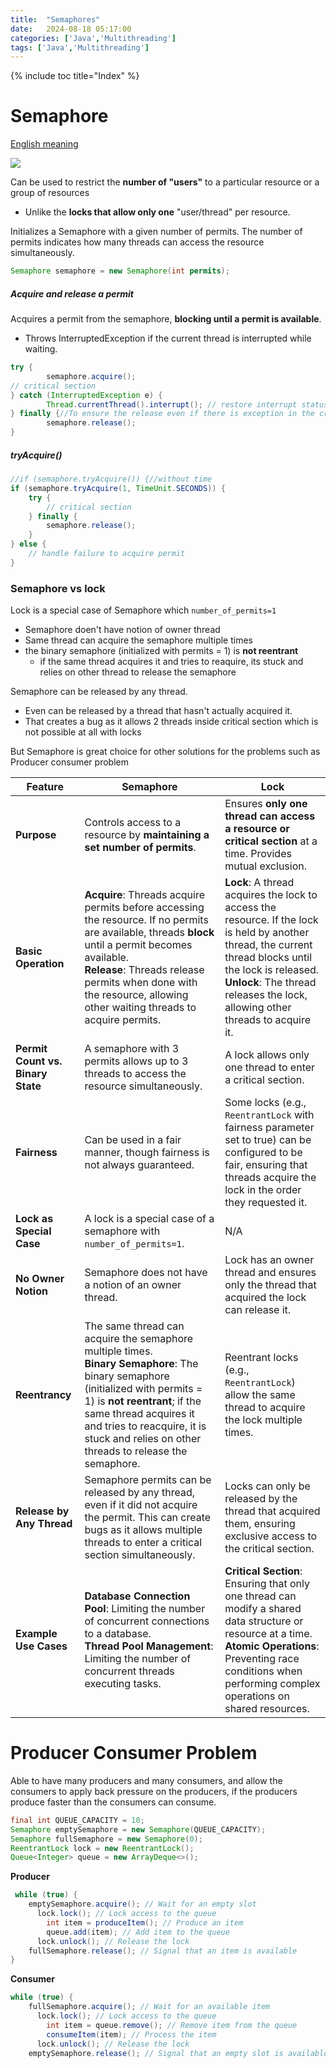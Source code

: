 ```yaml
---
title:  "Semaphores"
date:   2024-08-18 05:17:00
categories: ['Java','Multithreading']
tags: ['Java','Multithreading']
---
```


{% include toc title="Index" %}

# Semaphore

[English meaning](https://www.merriam-webster.com/dictionary/semaphore)

![](https://merriam-webster.com/assets/mw/static/art/dict/semaphor.gif)

Can be used to restrict the **number of "users"** to a particular resource or a
group of resources

- Unlike the **locks that allow only one** "user/thread" per resource.

Initializes a Semaphore with a given number of permits. The number of permits
indicates how many
threads can access the resource simultaneously.

```java
Semaphore semaphore = new Semaphore(int permits);
```

##### Acquire and release a permit

Acquires a permit from the semaphore, **blocking until a permit is available**.

- Throws InterruptedException if the current thread is interrupted while
  waiting.

```java
try {
        semaphore.acquire();
// critical section
} catch (InterruptedException e) {
        Thread.currentThread().interrupt(); // restore interrupt status
} finally {//To ensure the release even if there is exception in the critical section
        semaphore.release();
}
```

##### tryAcquire()

```java
//if (semaphore.tryAcquire()) {//without time
if (semaphore.tryAcquire(1, TimeUnit.SECONDS)) {
    try {
        // critical section
    } finally {
        semaphore.release();
    }
} else {
    // handle failure to acquire permit
}
```

### Semaphore vs lock

Lock is a special case of Semaphore which `number_of_permits=1`

- Semaphore doen't have notion of owner thread
- Same thread can acquire the semaphore multiple times
- the binary semaphore (initialized with permits = 1) is **not reentrant**
    - if the same thread acquires it and tries to reaquire, its stuck and relies
      on other thread to release the semaphore

Semaphore can be released by any thread.

- Even can be released by a thread that hasn't actually acquired it.
- That creates a bug as it allows 2 threads inside critical section which is not
  possible at all with locks

But Semaphore is great choice for other solutions for the problems such as
Producer consumer problem

| Feature                           | Semaphore                                                                                                                                                                                                                                                                             | Lock                                                                                                                                                                                                                                         |
|-----------------------------------|---------------------------------------------------------------------------------------------------------------------------------------------------------------------------------------------------------------------------------------------------------------------------------------|----------------------------------------------------------------------------------------------------------------------------------------------------------------------------------------------------------------------------------------------|
| **Purpose**                       | Controls access to a resource by **maintaining a set number of permits**.                                                                                                                                                                                                             | Ensures **only one thread can access a resource or critical section** at a time. Provides mutual exclusion.                                                                                                                                  |
| **Basic Operation**               | **Acquire**: Threads acquire permits before accessing the resource. If no permits are available, threads **block** until a permit becomes available.<br>**Release**: Threads release permits when done with the resource, allowing other waiting threads to acquire permits.          | **Lock**: A thread acquires the lock to access the resource. If the lock is held by another thread, the current thread blocks until the lock is released.<br>**Unlock**: The thread releases the lock, allowing other threads to acquire it. |
| **Permit Count vs. Binary State** | A semaphore with 3 permits allows up to 3 threads to access the resource simultaneously.                                                                                                                                                                                              | A lock allows only one thread to enter a critical section.                                                                                                                                                                                   |
| **Fairness**                      | Can be used in a fair manner, though fairness is not always guaranteed.                                                                                                                                                                                                               | Some locks (e.g., `ReentrantLock` with fairness parameter set to true) can be configured to be fair, ensuring that threads acquire the lock in the order they requested it.                                                                  |
| **Lock as Special Case**          | A lock is a special case of a semaphore with `number_of_permits=1`.                                                                                                                                                                                                                   | N/A                                                                                                                                                                                                                                          |
| **No Owner Notion**               | Semaphore does not have a notion of an owner thread.                                                                                                                                                                                                                                  | Lock has an owner thread and ensures only the thread that acquired the lock can release it.                                                                                                                                                  |
| **Reentrancy**                    | The same thread can acquire the semaphore multiple times.<br>**Binary Semaphore**: The binary semaphore (initialized with permits = 1) is **not reentrant**; if the same thread acquires it and tries to reacquire, it is stuck and relies on other threads to release the semaphore. | Reentrant locks (e.g., `ReentrantLock`) allow the same thread to acquire the lock multiple times.                                                                                                                                            |
| **Release by Any Thread**         | Semaphore permits can be released by any thread, even if it did not acquire the permit. This can create bugs as it allows multiple threads to enter a critical section simultaneously.                                                                                                | Locks can only be released by the thread that acquired them, ensuring exclusive access to the critical section.                                                                                                                              |
| **Example Use Cases**             | **Database Connection Pool**: Limiting the number of concurrent connections to a database.<br>**Thread Pool Management**: Limiting the number of concurrent threads executing tasks.                                                                                                  | **Critical Section**: Ensuring that only one thread can modify a shared data structure or resource at a time.<br>**Atomic Operations**: Preventing race conditions when performing complex operations on shared resources.                   |

# Producer Consumer Problem

Able to have many producers and many consumers, and allow the consumers to apply
back pressure on the producers, if the producers produce faster than the
consumers can consume.

```java
final int QUEUE_CAPACITY = 10;
Semaphore emptySemaphore = new Semaphore(QUEUE_CAPACITY);
Semaphore fullSemaphore = new Semaphore(0);
ReentrantLock lock = new ReentrantLock();
Queue<Integer> queue = new ArrayDeque<>(); 
```

**Producer**

```java
 while (true) {
    emptySemaphore.acquire(); // Wait for an empty slot
      lock.lock(); // Lock access to the queue
        int item = produceItem(); // Produce an item
        queue.add(item); // Add item to the queue
      lock.unlock(); // Release the lock
    fullSemaphore.release(); // Signal that an item is available
}
```

**Consumer**

```java
while (true) {
    fullSemaphore.acquire(); // Wait for an available item
      lock.lock(); // Lock access to the queue
        int item = queue.remove(); // Remove item from the queue
        consumeItem(item); // Process the item
      lock.unlock(); // Release the lock
    emptySemaphore.release(); // Signal that an empty slot is available
```